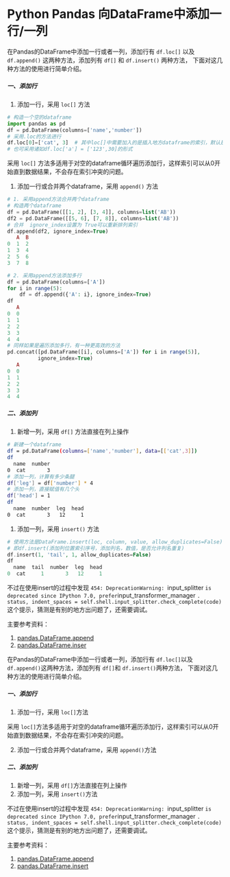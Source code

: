 # Python Pandas 向DataFrame中添加一行/一列

在Pandas的DataFrame中添加一行或者一列，添加行有 `df.loc[]` 以及 `df.append()` 这两种方法，添加列有 `df[]` 和 `df.insert()` 两种方法， 下面对这几种方法的使用进行简单介绍。

##### 一、添加行

1. 添加一行，采用 `loc[]` 方法

```Python
# 构造一个空的dataframe
import pandas as pd
df = pd.DataFrame(columns=['name','number'])
# 采用.loc的方法进行
df.loc[0]=['cat', 3]  # 其中loc[]中需要加入的是插入地方dataframe的索引，默认是整数型
# 也可采用诸如df.loc['a'] = ['123',30]的形式
```

采用 `loc[]` 方法多适用于对空的dataframe循环遍历添加行，这样索引可以从0开始直到数据结果，不会存在索引冲突的问题。

1. 添加一行或合并两个dataframe，采用 `append()` 方法

```PHP
# 1. 采用append方法合并两个dataframe
# 构造两个dataframe
df = pd.DataFrame([[1, 2], [3, 4]], columns=list('AB'))
df2 = pd.DataFrame([[5, 6], [7, 8]], columns=list('AB'))
# 合并  ignore_index设置为 True可以重新排列索引
df.append(df2, ignore_index=True)
   A  B
0  1  2
1  3  4
2  5  6
3  7  8

# 2. 采用append方法添加多行
df = pd.DataFrame(columns=['A'])
for i in range(5):
    df = df.append({'A': i}, ignore_index=True)
df
   A
0  0
1  1
2  2
3  3
4  4
# 同样如果是遍历添加多行，有一种更高效的方法
pd.concat([pd.DataFrame([i], columns=['A']) for i in range(5)],
          ignore_index=True)
   A
0  0
1  1
2  2
3  3
4  4
```

##### 二、添加列

1. 新增一列，采用 `df[]` 方法直接在列上操作

```Bash
# 新建一个dataframe
df = pd.DataFrame(columns=['name','number'], data=[['cat',3]])
df
  name  number
0  cat       3
# 添加一列，计算有多少条腿
df['leg'] = df['number'] * 4
# 添加一列，直接赋值有几个头
df['head'] = 1
df 
  name  number  leg  head
0  cat       3   12     1
```

1. 添加一列，采用 `insert()` 方法

```PHP
# 使用方法是DataFrame.insert(loc, column, value, allow_duplicates=False)
# 即df.insert(添加列位置索引序号，添加列名，数值，是否允许列名重复)
df.insert(1, 'tail', 1, allow_duplicates=False)
df
  name  tail  number  leg  head
0  cat     1       3   12     1
```

不过在使用insert的过程中发现 `454: DeprecationWarning: `input_splitter `is deprecated since IPython 7.0, prefer`input_transformer_manager `. status, indent_spaces = self.shell.input_splitter.check_complete(code)` 这个提示，猜测是有别的地方出问题了，还需要调试。

主要参考资料：

1. [pandas.DataFrame.append](https://links.jianshu.com/go?to=https%3A%2F%2Fpandas.pydata.org%2Fdocs%2Freference%2Fapi%2Fpandas.DataFrame.append.html%3Fhighlight%3Dappend%23pandas.DataFrame.append)
2. [pandas.DataFrame.inser](https://links.jianshu.com/go?to=https%3A%2F%2Fpandas.pydata.org%2Fdocs%2Freference%2Fapi%2Fpandas.DataFrame.insert.html%3Fhighlight%3Dinsert%23pandas.DataFrame.insert)

在Pandas的DataFrame中添加一行或者一列，添加行有 `df.loc[]`以及 `df.append()`这两种方法，添加列有 `df[]`和 `df.insert()`两种方法， 下面对这几种方法的使用进行简单介绍。

##### 一、添加行

1. 添加一行，采用 `loc[]`方法

采用 `loc[]`方法多适用于对空的dataframe循环遍历添加行，这样索引可以从0开始直到数据结果，不会存在索引冲突的问题。

2. 添加一行或合并两个dataframe，采用 `append()`方法

##### 二、添加列

1. 新增一列，采用 `df[]`方法直接在列上操作
2. 添加一列，采用 `insert()`方法

不过在使用insert的过程中发现 `454: DeprecationWarning: `input_splitter `is deprecated since IPython 7.0, prefer`input_transformer_manager `. status, indent_spaces = self.shell.input_splitter.check_complete(code)`这个提示，猜测是有别的地方出问题了，还需要调试。

主要参考资料：

1. [pandas.DataFrame.append](https://links.jianshu.com/go?to=https%3A%2F%2Fpandas.pydata.org%2Fdocs%2Freference%2Fapi%2Fpandas.DataFrame.append.html%3Fhighlight%3Dappend%23pandas.DataFrame.append)
2. [pandas.DataFrame.insert](https://links.jianshu.com/go?to=https%3A%2F%2Fpandas.pydata.org%2Fdocs%2Freference%2Fapi%2Fpandas.DataFrame.insert.html%3Fhighlight%3Dinsert%23pandas.DataFrame.insert)
